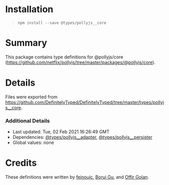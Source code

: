 # Installation
> `npm install --save @types/pollyjs__core`

# Summary
This package contains type definitions for @pollyjs/core (https://github.com/netflix/pollyjs/tree/master/packages/@pollyjs/core).

# Details
Files were exported from https://github.com/DefinitelyTyped/DefinitelyTyped/tree/master/types/pollyjs__core.

### Additional Details
 * Last updated: Tue, 02 Feb 2021 16:26:49 GMT
 * Dependencies: [@types/pollyjs__adapter](https://npmjs.com/package/@types/pollyjs__adapter), [@types/pollyjs__persister](https://npmjs.com/package/@types/pollyjs__persister)
 * Global values: none

# Credits
These definitions were written by [feinoujc](https://github.com/feinoujc), [Borui Gu](https://github.com/BoruiGu), and [Offir Golan](https://github.com/offirgolan).
